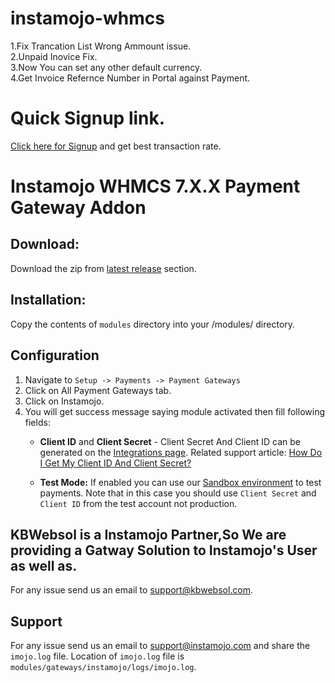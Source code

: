 # instamojo-whmcs
1.Fix Trancation List Wrong Ammount issue. <br>
2.Unpaid Inovice Fix. <br>
3.Now You can set any other default currency.  <br>
4.Get Invoice Refernce Number in Portal against Payment.

# Quick Signup link.

[Click here for Signup](https://www.instamojo.com/?referrer=client&partner_id=2f8f257d5afc4d44939f114109633219) and get best transaction rate.

# Instamojo WHMCS 7.X.X Payment Gateway Addon


## Download:

Download the zip from [latest release](https://github.com/kbwebsol/instamojo-whmcs/releases/latest) section.

##  Installation:

Copy the contents of `modules` directory into your <WHMCS installation directory>/modules/ directory.

## Configuration

1. Navigate to `Setup -> Payments -> Payment Gateways` 
2. Click on All Payment Gateways tab.
3. Click on Instamojo.
4. You will get success message saying module activated then fill following fields:
    - **Client ID** and **Client Secret** - Client Secret And Client ID can be generated on the [Integrations page](https://www.instamojo.com/integrations/). Related support article: [How Do I Get My Client ID And Client Secret?](https://support.instamojo.com/hc/en-us/articles/212214265-How-do-I-get-my-Client-ID-and-Client-Secret-)

    - **Test Mode:** If enabled you can use our [Sandbox environment](https://test.instamojo.com) to test payments. Note that in this case you should use `Client Secret` and `Client ID` from the test account not production.
## KBWebsol is a Instamojo Partner,So We are providing a Gatway Solution to Instamojo's User as well as.
 
For any issue send us an email to support@kbwebsol.com.
 
## Support

For any issue send us an email to support@instamojo.com and share the `imojo.log` file. Location of `imojo.log` file is `modules/gateways/instamojo/logs/imojo.log`.

